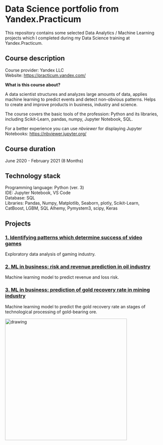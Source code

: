 # Data Science portfolio from Yandex.Practicum
This repository contains some selected Data Analytics / Machine Learning projects which I completed during my Data Science training at Yandex.Practicum.

## Course description
Course provider: Yandex LLC<br>
Website: https://practicum.yandex.com/<br>

**What is this course about?**

A data scientist structures and analyzes large amounts of data, applies machine learning to predict events and detect non-obvious patterns. Helps to create and improve products in business, industry and science.

The course covers the basic tools of the profession: Python and its libraries, including Scikit-Learn, pandas, numpy, Jupyter Notebook, SQL.

For a better experience you can use *nbviewer* for displaying Jupyter Notebooks: https://nbviewer.jupyter.org/


## Course duration
June 2020 - February 2021 (8 Months)

## Technology stack
Programming language: Python (ver. 3)<br>
IDE: Jupyter Notebook, VS Code<br>
Database: SQL<br>
Libraries: Pandas, Numpy, Matplotlib, Seaborn, plotly, Scikit-Learn, CatBoost, LGBM, SQL Alhemy, Pymystem3, scipy, Keras<br>



## Projects

### [1. Identifying patterns which determine success of video games](01-video-games-success-patterns)
Exploratory data analysis of gaming industry.

### [2. ML in business: risk and revenue prediction in oil industry](02-profit-risk-prediction-oil-industry)
Machine learning model to predict revenue and loss risk.

### [3. ML in business: prediction of gold recovery rate in mining industry](03-gold-recovery-prediction-mining-industry)
Machine learning model to predict the gold recovery rate an stages of technological processing of gold-bearing ore.


<img src="https://www.standmatters.nl/web/mod_files/portfolio_intro/detail/1525170944more.jpg" alt="drawing" width="400"/>
